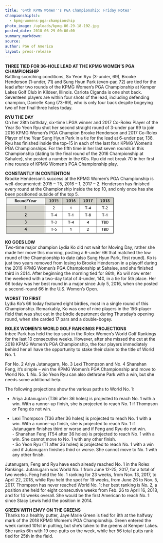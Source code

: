 ```yaml
---
title: '64th KPMG Women''s PGA Championship: Friday Notes'
championship(s):
  - kpmg-womens-pga-championship
photo_image: /uploads/kpmg-06-29-18-192.jpg
posted_date: 2018-06-29 00:00:00
summary_markdown:
source:
author: PGA of America
layout: press-release
---
```


**THREE TIED FOR 36-HOLE LEAD AT THE KPMG WOMEN’S PGA CHAMPIONSHIP**<br>Battling scorching conditions, So Yeon Ryu (3-under, 69), Brooke Henderson (1-under, 71) and Sung Hyun Park (even-par, 72) are tied for the lead after two rounds of the KPMG Women’s PGA Championship at Kemper Lakes Golf Club in Kildeer, Illinois. Carlota Ciganda is one shot back. Seventeen players are within four shots of the lead, including defending champion, Danielle Kang (73-69), who is only four back despite bogeying two of her final three holes today.

**RYU THE DAY**<br>On her 28th birthday, six-time LPGA winner and 2017 Co-Rolex Player of the Year So Yeon Ryu shot her second straight round of 3-under par 69 to join 2016 KPMG Women’s PGA Champion Brooke Henderson and 2017 Co-Rolex Player of the Year Sung Hyun Park in a tie for the lead at 6-under par, 138. Ryu has finished inside the top-15 in each of the last four KPMG Women’s PGA Championships. For the fifth time in her last seven rounds in this Championship (dating to the final round of the 2016 Championship at Sahalee), she posted a number in the 60s. Ryu did not break 70 in her first nine rounds of KPMG Women’s PGA Championship play.

**CONSTANTLY IN CONTENTION**<br>Brooke Henderson’s success at the KPMG Women’s PGA Championship is well-documented: 2015 – T5, 2016 – 1, 2017 – 2. Henderson has finished every round at the Championship inside the top 10, and only once has she been positioned outside of the top 5.<br>![](/uploads/brooke.PNG)

**KO GOES LOW**<br>Two-time major champion Lydia Ko did not wait for Moving Day, rather she made her move this morning, posting a 6-under 66 that matched the low round of the Championship to date (also Sung Hyun Park, first round). Ko is just two years removed from losing to Brooke Henderson in a playoff during the 2016 KPMG Women’s PGA Championship at Sahalee, and she finished third in 2014. After beginning the morning tied for 86th, Ko will now enter the weekend with a two-day total of 4-under, 140, in a tie for 5th place. Her 66 today was her best round in a major since July 5, 2016, when she posted a second-round 66 in the U.S. Women’s Open.

**WORST TO FIRST**<br>Lydia Ko’s 66 today featured eight birdies, most in a single round of this Championship. Remarkably, Ko was one of nine players in the 156-player field that was shut out in the birdie department during Thursday’s opening round, when she carded 17 pars and a double-bogey.

**ROLEX WOMEN’S WORLD GOLF RANKINGS PROJECTIONS**<br>Inbee Park has held the top spot in the Rolex Women’s World Golf Rankings for the last 10 consecutive weeks. However, after she missed the cut at the 2018 KPMG Women’s PGA Championship, the four players immediately behind her all have the opportunity to stake their claim to the title of World No. 1.

For No. 2 Ariya Jutanugarn, No. 3 Lexi Thompson and No. 4 Shanshan Feng, it’s simple – win the KPMG Women’s PGA Championship and move to World No. 1. No. 5 So Yeon Ryu can also dethrone Park with a win, but she needs some additional help.

The following projections show the various paths to World No. 1:

- Ariya Jutanugarn (T36 after 36 holes) is projected to reach No. 1 with a win. With a runner-up finish, she is projected to reach No. 1 if Thompson or Feng do not win.

- Lexi Thompson (T36 after 36 holes) is projected to reach No. 1 with a win. With a runner-up finish, she is projected to reach No. 1 if Jutanugarn finishes third or worse and if Feng and Ryu do not win.<br>- Shanshan Feng (T54 after 36 holes) is projected to reach No. 1 with a win. She cannot move to No. 1 with any other finish.<br>- So Yeon Ryu (T1 after 36 holes) is projected to reach No. 1 with a win and if Jutanugarn finishes third or worse. She cannot move to No. 1 with any other finish.

Jutanugarn, Feng and Ryu have each already reached No. 1 in the Rolex Rankings. Jutanugarn was World No. 1 from June 12-25, 2017, for a total of two weeks. Feng held the No. 1 ranking for 23 weeks, from Nov. 13, 2017, to April 22, 2018, while Ryu held the spot for 19 weeks, from June 26 to Nov. 5, 2017. Thompson has never reached World No. 1; her best ranking is No. 2, a position she held for eight consecutive weeks from Feb. 26 to April 16, 2018, and for 14 weeks overall. She would be the first American to reach No. 1 since Stacy Lewis held the position in 2014.

**GREEN WITH ENVY ON THE GREENS**<br>Thanks to a healthy putter, Jaye Marie Green is tied for 8th at the halfway mark of the 2018 KPMG Women’s PGA Championship. Green entered the week ranked 101st in putting, but she’s taken to the greens at Kemper Lakes. She ranks 6th with 19 one-putts on the week, while her 56 total putts rank tied for 25th in the field.